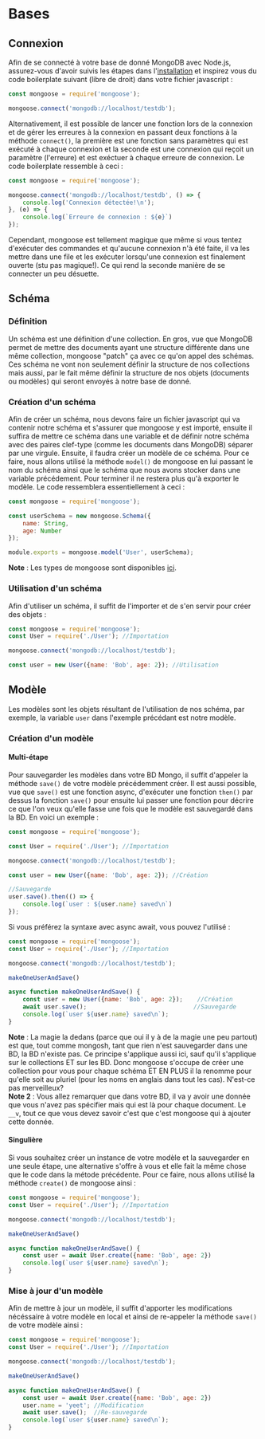 # Bases
## Connexion
Afin de se connecté à votre base de donné MongoDB avec Node.js, assurez-vous d'avoir suivis les étapes dans l'[installation](./Theorie.md#installation) et inspirez vous du code boilerplate suivant (libre de droit) dans votre fichier javascript :
```javascript
const mongoose = require('mongoose');

mongoose.connect('mongodb://localhost/testdb');
```
Alternativement, il est possible de lancer une fonction lors de la connexion et de gérer les erreures à la connexion en passant deux fonctions à la méthode `connect()`, la première est une fonction sans paramètres qui est exécuté à chaque connexion et la seconde est une connexion qui reçoit un paramètre (l'erreure) et est exéctuer à chaque erreure de connexion. Le code boilerplate ressemble à ceci : 
```javascript
const mongoose = require('mongoose');

mongoose.connect('mongodb://localhost/testdb', () => {
    console.log('Connexion détectée!\n');
}, (e) => {
    console.log(`Erreure de connexion : ${e}`)
});
```
Cependant, mongoose est tellement magique que même si vous tentez d'exécuter des commandes et qu'aucune connexion n'à été faite, il va les mettre dans une file et les exécuter lorsqu'une connexion est finalement ouverte (stu pas magique!). Ce qui rend la seconde manière de se connecter un peu désuette.
## Schéma
### Définition
Un schéma est une définition d'une collection. En gros, vue que MongoDB permet de mettre des documents ayant une structure différente dans une même collection, mongoose "patch" ça avec ce qu'on appel des schémas. Ces schéma ne vont non seulement définir la structure de nos collections mais aussi, par le fait même définir la structure de nos objets (documents ou modèles) qui seront envoyés à notre base de donné.
### Création d'un schéma
Afin de créer un schéma, nous devons faire un fichier javascript qui va contenir notre schéma et s'assurer que mongoose y est importé, ensuite il suffira de mettre ce schéma dans une variable et de définir notre schéma avec des paires clef-type (comme les documents dans MongoDB) séparer par une virgule. Ensuite, il faudra créer un modèle de ce schéma. Pour ce faire, nous allons utilisé la méthode `model()` de mongoose en lui passant le nom du schéma ainsi que le schéma que nous avons stocker dans une variable précédement. Pour terminer il ne restera plus qu'à exporter le modèle. Le code ressemblera essentiellement à ceci : 
```javascript
const mongoose = require('mongoose');

const userSchema = new mongoose.Schema({
    name: String,
    age: Number
});

module.exports = mongoose.model('User', userSchema);
```
**Note** : Les types de mongoose sont disponibles [ici](https://mongoosejs.com/docs/schematypes.html).<br>
### Utilisation d'un schéma
Afin d'utiliser un schéma, il suffit de l'importer et de s'en servir pour créer des objets : 
```javascript
const mongoose = require('mongoose');
const User = require('./User'); //Importation

mongoose.connect('mongodb://localhost/testdb');

const user = new User({name: 'Bob', age: 2}); //Utilisation
```
## Modèle
Les modèles sont les objets résultant de l'utilisation de nos schéma, par exemple, la variable `user` dans l'exemple précédant est notre modèle.
### Création d'un modèle
#### Multi-étape
Pour sauvegarder les modèles dans votre BD Mongo, il suffit d'appeler la méthode `save()` de votre modèle précédemment créer. Il est aussi possible, vue que `save()` est une fonction async, d'exécuter une fonction `then()` par dessus la fonction `save()` pour ensuite lui passer une fonction pour décrire ce que l'on veux qu'elle fasse une fois que le modèle est sauvegardé dans la BD. En voici un exemple : 
```javascript
const mongoose = require('mongoose');

const User = require('./User'); //Importation

mongoose.connect('mongodb://localhost/testdb');

const user = new User({name: 'Bob', age: 2}); //Création

//Sauvegarde
user.save().then(() => {
    console.log(`user : ${user.name} saved\n`)
}); 
```
Si vous préférez la syntaxe avec async await, vous pouvez l'utilisé : 
```javascript
const mongoose = require('mongoose');
const User = require('./User'); //Importation

mongoose.connect('mongodb://localhost/testdb');

makeOneUserAndSave()

async function makeOneUserAndSave() {
    const user = new User({name: 'Bob', age: 2});    //Création
    await user.save();                              //Sauvegarde
    console.log(`user ${user.name} saved\n`);
} 
```
**Note** : La magie la dedans (parce que oui il y à de la magie une peu partout) est que, tout comme mongosh, tant que rien n'est sauvegarder dans une BD, la BD n'existe pas. Ce principe s'applique aussi ici, sauf qu'il s'applique sur le collections ET sur les BD. Donc mongoose s'occupe de créer une collection pour vous pour chaque schéma ET EN PLUS il la renomme pour qu'elle soit au pluriel (pour les noms en anglais dans tout les cas). N'est-ce pas merveilleux? <br>
**Note 2** : Vous allez remarquer que dans votre BD, il va y avoir une donnée que vous n'avez pas spécifier mais qui est là pour chaque document. Le `__v`, tout ce que vous devez savoir c'est que c'est mongoose qui à ajouter cette donnée. <br>
#### Singulière
Si vous souhaitez créer un instance de votre modèle et la sauvegarder en une seule étape, une alternative s'offre à vous et elle fait la même chose que le code dans la métode précédente. Pour ce faire, nous allons utilisé la méthode `create()` de mongoose ainsi : 
```javascript
const mongoose = require('mongoose');
const User = require('./User'); //Importation

mongoose.connect('mongodb://localhost/testdb');

makeOneUserAndSave()

async function makeOneUserAndSave() {
    const user = await User.create({name: 'Bob', age: 2})
    console.log(`user ${user.name} saved\n`);
} 
```
### Mise à jour d'un modèle
Afin de mettre à jour un modèle, il suffit d'apporter les modifications nécéssaire à votre modèle en local et ainsi de re-appeler la méthode `save()` de votre modèle ainsi :
```javascript
const mongoose = require('mongoose');
const User = require('./User'); //Importation

mongoose.connect('mongodb://localhost/testdb');

makeOneUserAndSave()

async function makeOneUserAndSave() {
    const user = await User.create({name: 'Bob', age: 2})
    user.name = 'yeet'; //Modification
    await user.save();  //Re-sauvegarde
    console.log(`user ${user.name} saved\n`);
} 

```